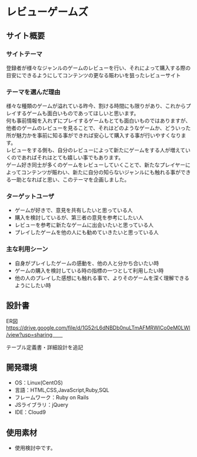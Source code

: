 # レビューゲームズ

## サイト概要
### サイトテーマ
登録者が様々なジャンルのゲームのレビューを行い、それによって購入する際の目安にできるようにしてコンテンツの更なる賑わいを狙ったレビューサイト

### テーマを選んだ理由
様々な種類のゲームが溢れている昨今、割ける時間にも限りがあり、これからプレイするゲームも面白いものであってほしいと思います。  
何も事前情報を入れずにプレイするゲームもとても面白いものではありますが、他者のゲームのレビューを見ることで、それはどのようなゲームか、どういった所が魅力かを事前に知る事ができれば安心して購入する事が行いやすくなります。  
レビューをする側も、自分のレビューによって新たにゲームをする人が増えていくのであればそれはとても嬉しい事でもあります。  
ゲーム好き同士が多くのゲームをレビューしていくことで、新たなプレイヤーによってコンテンツが賑わい、新たに自分の知らないジャンルにも触れる事ができる一助となればと思い、このテーマを企画しました。

### ターゲットユーザ
- ゲームが好きで、意見を共有したいと思っている人
- 購入を検討しているが、第三者の意見を参考にしたい人
- レビューを参考に新たなゲームに出会いたいと思っている人
- プレイしたゲームを他の人にも勧めていきたいと思っている人

### 主な利用シーン
- 自身がプレイしたゲームの感動を、他の人と分かち合いたい時 
- ゲームの購入を検討している時の指標の一つとして利用したい時
- 他の人のプレイした感想にも触れる事で、よりそのゲームを深く理解できるようにしたい時

## 設計書
ER図
https://drive.google.com/file/d/1G52rL6dNBDb0nuLTmAFMRWICo0eM0LWl/view?usp=sharing　　

テーブル定義書・詳細設計を追記

## 開発環境
- OS：Linux(CentOS)
- 言語：HTML,CSS,JavaScript,Ruby,SQL
- フレームワーク：Ruby on Rails
- JSライブラリ：jQuery
- IDE：Cloud9

## 使用素材
<!--- 外部サービスの画像素材・音声素材を使用した場合は、必ずサービス名とURLを明記してください。-->
<!--  画像やキャラクターは不使用の方向-->
- 使用検討中です。
